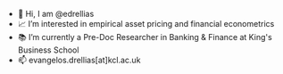 * 👋 Hi, I am @edrellias
* 📈 I’m interested in empirical asset pricing and financial econometrics
* 📚 I’m currently a Pre-Doc Researcher in Banking & Finance at King's Business School
* 📫 evangelos.drellias[at]kcl.ac.uk
